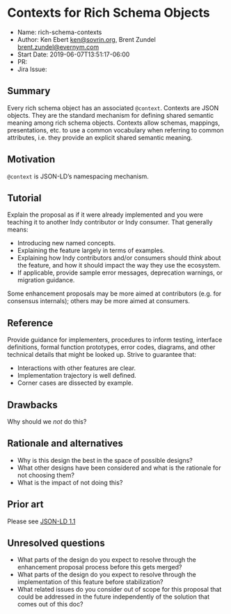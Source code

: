 # Contexts for Rich Schema Objects
- Name: rich-schema-contexts
- Author: Ken Ebert ken@sovrin.org, Brent Zundel brent.zundel@evernym.com
- Start Date: 2019-06-07T13:51:17-06:00
- PR:
- Jira Issue:

## Summary
[summary]: #summary

Every rich schema object has an associated `@context`. Contexts are JSON
objects. They are the standard mechanism for defining shared semantic
meaning among rich schema objects. Contexts allow schemas, mappings,
presentations, etc. to use a common vocabulary when referring to common
attributes, i.e. they provide an explicit shared semantic meaning.

## Motivation
[motivation]: #motivation

`@context` is JSON-LD’s namespacing mechanism. 

## Tutorial
[tutorial]: #tutorial

Explain the proposal as if it were already implemented and you
were teaching it to another Indy contributor or Indy consumer. That generally
means:

- Introducing new named concepts.
- Explaining the feature largely in terms of examples.
- Explaining how Indy contributors and/or consumers should *think* about the
feature, and how it should impact the way they use the ecosystem.
- If applicable, provide sample error messages, deprecation warnings, or
migration guidance.

Some enhancement proposals may be more aimed at contributors (e.g. for
consensus internals); others may be more aimed at consumers.

## Reference
[reference]: #reference

Provide guidance for implementers, procedures to inform testing,
interface definitions, formal function prototypes, error codes,
diagrams, and other technical details that might be looked up.
Strive to guarantee that:

- Interactions with other features are clear.
- Implementation trajectory is well defined.
- Corner cases are dissected by example.

## Drawbacks
[drawbacks]: #drawbacks

Why should we *not* do this?

## Rationale and alternatives
[alternatives]: #alternatives

- Why is this design the best in the space of possible designs?
- What other designs have been considered and what is the rationale for not
choosing them?
- What is the impact of not doing this?

## Prior art
[prior-art]: #prior-art

Please see [JSON-LD 1.1](https://w3c.github.io/json-ld-syntax)

## Unresolved questions
[unresolved]: #unresolved-questions

- What parts of the design do you expect to resolve through the
enhancement proposal process before this gets merged?
- What parts of the design do you expect to resolve through the
implementation of this feature before stabilization?
- What related issues do you consider out of scope for this 
proposal that could be addressed in the future independently of the
solution that comes out of this doc?
